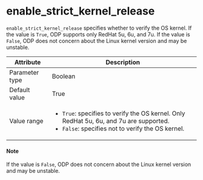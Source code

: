 # enable_strict_kernel_release

`enable_strict_kernel_release` specifies whether to verify the OS kernel. If the value is `True`, ODP supports only RedHat 5u, 6u, and 7u. If the value is `False`, ODP does not concern about the Linux kernel version and may be unstable.

| Attribute | Description |
|----------|---------|
| Parameter type | Boolean |
| Default value | True |
| Value range | <ul><li>`True`: specifies to verify the OS kernel. Only RedHat 5u, 6u, and 7u are supported.</li><li>`False`: specifies not to verify the OS kernel.</li></ul> |

<main id="notice" type='explain'>
  <h4>Note</h4>
  <p>If the value is <code>False</code>, ODP does not concern about the Linux kernel version and may be unstable. </p>
</main>

